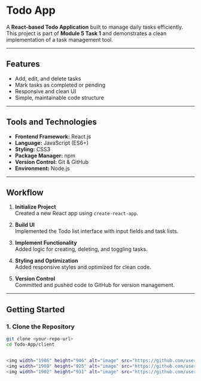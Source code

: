 # Todo App

A **React-based Todo Application** built to manage daily tasks efficiently.  
This project is part of **Module 5 Task 1** and demonstrates a clean implementation of a task management tool.

---

## **Features**
- Add, edit, and delete tasks
- Mark tasks as completed or pending
- Responsive and clean UI
- Simple, maintainable code structure

---

## **Tools and Technologies**
- **Frontend Framework:** React.js
- **Language:** JavaScript (ES6+)
- **Styling:** CSS3
- **Package Manager:** npm
- **Version Control:** Git & GitHub
- **Environment:** Node.js


---

## **Workflow**
1. **Initialize Project**  
   Created a new React app using `create-react-app`.

2. **Build UI**  
   Implemented the Todo list interface with input fields and task lists.

3. **Implement Functionality**  
   Added logic for creating, deleting, and toggling tasks.

4. **Styling and Optimization**  
   Added responsive styles and optimized for clean code.

5. **Version Control**  
   Committed and pushed code to GitHub for version management.

---

## **Getting Started**

### **1. Clone the Repository**
```bash
git clone <your-repo-url>
cd Todo-App/client


<img width="1906" height="946" alt="image" src="https://github.com/user-attachments/assets/759891c5-1ff6-4e56-8784-60b0999d4388" />
<img width="1908" height="925" alt="image" src="https://github.com/user-attachments/assets/34c27138-794d-4a98-8b58-bf8695ce2eda" />
<img width="1902" height="931" alt="image" src="https://github.com/user-attachments/assets/6ee1f0d6-aafd-4fa1-b3a8-2a89f6a6e3fb" />


